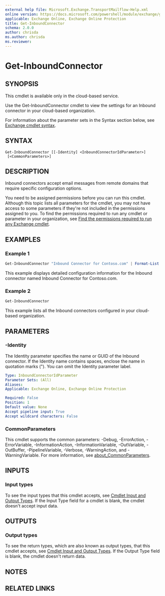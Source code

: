 ```yaml
---
external help file: Microsoft.Exchange.TransportMailflow-Help.xml
online version: https://docs.microsoft.com/powershell/module/exchange/get-inboundconnector
applicable: Exchange Online, Exchange Online Protection
title: Get-InboundConnector
schema: 2.0.0
author: chrisda
ms.author: chrisda
ms.reviewer:
---
```


# Get-InboundConnector

## SYNOPSIS
This cmdlet is available only in the cloud-based service.

Use the Get-InboundConnector cmdlet to view the settings for an Inbound connector in your cloud-based organization.

For information about the parameter sets in the Syntax section below, see [Exchange cmdlet syntax](https://docs.microsoft.com/powershell/exchange/exchange-cmdlet-syntax).

## SYNTAX

```
Get-InboundConnector [[-Identity] <InboundConnectorIdParameter>]
 [<CommonParameters>]
```

## DESCRIPTION
Inbound connectors accept email messages from remote domains that require specific configuration options.

You need to be assigned permissions before you can run this cmdlet. Although this topic lists all parameters for the cmdlet, you may not have access to some parameters if they're not included in the permissions assigned to you. To find the permissions required to run any cmdlet or parameter in your organization, see [Find the permissions required to run any Exchange cmdlet](https://docs.microsoft.com/powershell/exchange/find-exchange-cmdlet-permissions).

## EXAMPLES

### Example 1
```powershell
Get-InboundConnector "Inbound Connector for Contoso.com" | Format-List
```

This example displays detailed configuration information for the Inbound connector named Inbound Connector for Contoso.com.

### Example 2
```powershell
Get-InboundConnector
```

This example lists all the Inbound connectors configured in your cloud-based organization.

## PARAMETERS

### -Identity
The Identity parameter specifies the name or GUID of the Inbound connector. If the Identity name contains spaces, enclose the name in quotation marks ("). You can omit the Identity parameter label.

```yaml
Type: InboundConnectorIdParameter
Parameter Sets: (All)
Aliases:
Applicable: Exchange Online, Exchange Online Protection

Required: False
Position: 1
Default value: None
Accept pipeline input: True
Accept wildcard characters: False
```

### CommonParameters
This cmdlet supports the common parameters: -Debug, -ErrorAction, -ErrorVariable, -InformationAction, -InformationVariable, -OutVariable, -OutBuffer, -PipelineVariable, -Verbose, -WarningAction, and -WarningVariable. For more information, see [about_CommonParameters](https://go.microsoft.com/fwlink/p/?LinkID=113216).

## INPUTS

### Input types
To see the input types that this cmdlet accepts, see [Cmdlet Input and Output Types](https://go.microsoft.com/fwlink/p/?linkId=616387). If the Input Type field for a cmdlet is blank, the cmdlet doesn't accept input data.

## OUTPUTS

### Output types
To see the return types, which are also known as output types, that this cmdlet accepts, see [Cmdlet Input and Output Types](https://go.microsoft.com/fwlink/p/?linkId=616387). If the Output Type field is blank, the cmdlet doesn't return data.

## NOTES

## RELATED LINKS
